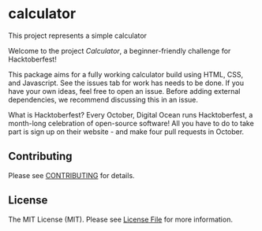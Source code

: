 # calculator
This project represents a simple calculator

Welcome to the project _Calculator_, a beginner-friendly challenge for Hacktoberfest!

This package aims for a fully working calculator build using HTML, CSS, and Javascript. See the issues tab for work has needs to be done. If you have your own ideas, feel free to open an issue. Before adding external dependencies, we recommend discussing this in an issue.

What is Hacktoberfest?
Every October, Digital Ocean runs Hacktoberfest, a month-long celebration of open-source software! All you have to do to take part is sign up on their website - and make four pull requests in October.

## Contributing

Please see [CONTRIBUTING](CONTRIBUTING.md) for details.

## License

The MIT License (MIT). Please see [License File](LICENSE.md) for more information.
